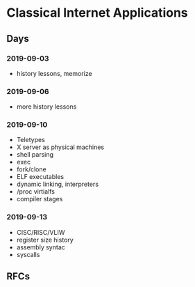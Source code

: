 # Classical Internet Applications

## Days

### 2019-09-03

- history lessons, memorize

### 2019-09-06

- more history lessons

### 2019-09-10
- Teletypes
- X server as physical machines
- shell parsing
- exec
- fork/clone
- ELF executables
- dynamic linking, interpreters
- /proc virtialfs
- compiler stages

### 2019-09-13 
- CISC/RISC/VLIW
- register size history
- assembly syntac
- syscalls

## RFCs
